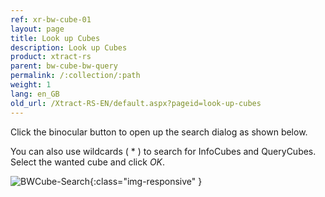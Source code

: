 ```yaml
---
ref: xr-bw-cube-01
layout: page
title: Look up Cubes
description: Look up Cubes 
product: xtract-rs
parent: bw-cube-bw-query
permalink: /:collection/:path
weight: 1
lang: en_GB
old_url: /Xtract-RS-EN/default.aspx?pageid=look-up-cubes
---
```


Click the binocular button to open up the search dialog as shown below.

You can also use wildcards ( * ) to search for InfoCubes and QueryCubes. Select the wanted cube and click *OK*.

![BWCube-Search](/img/content/BWCube-Search.png){:class="img-responsive" }

